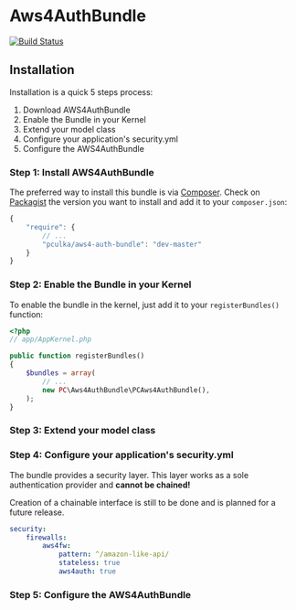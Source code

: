 Aws4AuthBundle
==============

[![Build Status](https://travis-ci.org/pculka/aws4-auth-bundle.png?branch=master)](https://travis-ci.org/pculka/aws4-auth-bundle)

## Installation

Installation is a quick 5 steps process:

1. Download AWS4AuthBundle
2. Enable the Bundle in your Kernel
3. Extend your model class
4. Configure your application's security.yml
5. Configure the AWS4AuthBundle


### Step 1: Install AWS4AuthBundle

The preferred way to install this bundle is via [Composer](http://getcomposer.org).
Check on [Packagist](https://packagist.org/packages/pculka/aws4-auth-bundle) the version you want to install and add it to your `composer.json`:

``` js
{
    "require": {
        // ...
        "pculka/aws4-auth-bundle": "dev-master"
    }
}
```

### Step 2: Enable the Bundle in your Kernel

To enable the bundle in the kernel, just add it to your `registerBundles()` function:

``` php
<?php
// app/AppKernel.php

public function registerBundles()
{
    $bundles = array(
        // ...
        new PC\Aws4AuthBundle\PCAws4AuthBundle(),
    );
}
```

### Step 3: Extend your model class
### Step 4: Configure your application's security.yml
The bundle provides a security layer. This layer works as a sole authentication provider and **cannot be chained!**

Creation of a chainable interface is still to be done and is planned for a future release.

```yml
security:
    firewalls:
        aws4fw:
            pattern: ^/amazon-like-api/
            stateless: true
            aws4auth: true
```

### Step 5: Configure the AWS4AuthBundle

